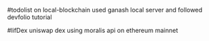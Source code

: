 #todolist on local-blockchain
used ganash local server and followed devfolio tutorial

#lifDex
uniswap dex using moralis api on ethereum mainnet
